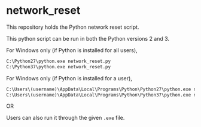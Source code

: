 # network_reset
This repository holds the Python network reset script.

This python script can be run in both the Python versions 2 and 3.

For Windows only (if Python is installed for all users),
```cmd
C:\Python27\python.exe network_reset.py
C:\Python37\python.exe network_reset.py
```

For Windows only (if Python is installed for a user),
```cmd
C:\Users\(username)\AppData\Local\Programs\Python\Python27\python.exe network_reset.py
C:\Users\(username)\AppData\Local\Programs\Python\Python37\python.exe network_reset.py
```

OR

Users can also run it through the given `.exe` file.
